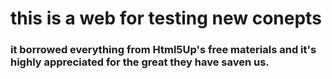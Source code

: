 # this is a web for testing new conepts

### it borrowed everything from Html5Up's free materials and it's highly appreciated for the great they have saven us.
